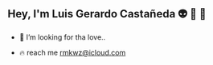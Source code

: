 ## Hey, I'm Luis Gerardo Castañeda 👽 🍻 👾
      
- 💞️ I’m looking for tha love..

- 🔥 reach me rmkwz@icloud.com
